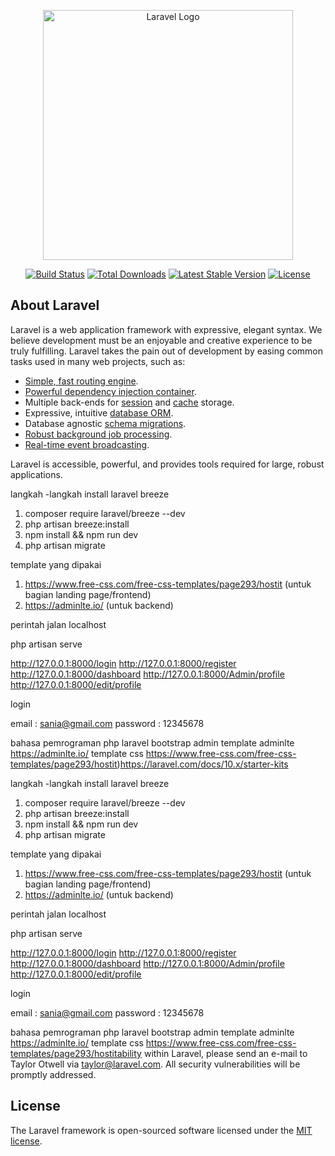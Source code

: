 <p align="center"><a href="https://laravel.com" target="_blank"><img src="https://raw.githubusercontent.com/laravel/art/master/logo-lockup/5%20SVG/2%20CMYK/1%20Full%20Color/laravel-logolockup-cmyk-red.svg" width="400" alt="Laravel Logo"></a></p>

<p align="center">
<a href="https://github.com/laravel/framework/actions"><img src="https://github.com/laravel/framework/workflows/tests/badge.svg" alt="Build Status"></a>
<a href="https://packagist.org/packages/laravel/framework"><img src="https://img.shields.io/packagist/dt/laravel/framework" alt="Total Downloads"></a>
<a href="https://packagist.org/packages/laravel/framework"><img src="https://img.shields.io/packagist/v/laravel/framework" alt="Latest Stable Version"></a>
<a href="https://packagist.org/packages/laravel/framework"><img src="https://img.shields.io/packagist/l/laravel/framework" alt="License"></a>
</p>

## About Laravel

Laravel is a web application framework with expressive, elegant syntax. We believe development must be an enjoyable and creative experience to be truly fulfilling. Laravel takes the pain out of development by easing common tasks used in many web projects, such as:

- [Simple, fast routing engine](https://laravel.com/docs/routing).
- [Powerful dependency injection container](https://laravel.com/docs/container).
- Multiple back-ends for [session](https://laravel.com/docs/session) and [cache](https://laravel.com/docs/cache) storage.
- Expressive, intuitive [database ORM](https://laravel.com/docs/eloquent).
- Database agnostic [schema migrations](https://laravel.com/docs/migrations).
- [Robust background job processing](https://laravel.com/docs/queues).
- [Real-time event broadcasting](https://laravel.com/docs/broadcasting).

Laravel is accessible, powerful, and provides tools required for large, robust applications.

langkah -langkah install laravel breeze

1. composer require laravel/breeze --dev
2. php artisan breeze:install
3. npm install && npm run dev
4. php artisan migrate

template yang dipakai 

1. https://www.free-css.com/free-css-templates/page293/hostit (untuk bagian landing page/frontend)
2. https://adminlte.io/ (untuk backend)

perintah jalan localhost

php artisan serve

http://127.0.0.1:8000/login
http://127.0.0.1:8000/register
http://127.0.0.1:8000/dashboard
http://127.0.0.1:8000/Admin/profile
http://127.0.0.1:8000/edit/profile

login

email : sania@gmail.com
password : 12345678

bahasa pemrograman php 
laravel 
bootstrap admin template adminlte https://adminlte.io/
template css https://www.free-css.com/free-css-templates/page293/hostit)https://laravel.com/docs/10.x/starter-kits

langkah -langkah install laravel breeze

1. composer require laravel/breeze --dev
2. php artisan breeze:install
3. npm install && npm run dev
4. php artisan migrate

template yang dipakai 

1. https://www.free-css.com/free-css-templates/page293/hostit (untuk bagian landing page/frontend)
2. https://adminlte.io/ (untuk backend)

perintah jalan localhost

php artisan serve

http://127.0.0.1:8000/login
http://127.0.0.1:8000/register
http://127.0.0.1:8000/dashboard
http://127.0.0.1:8000/Admin/profile
http://127.0.0.1:8000/edit/profile

login

email : sania@gmail.com
password : 12345678

bahasa pemrograman php 
laravel 
bootstrap admin template adminlte https://adminlte.io/
template css https://www.free-css.com/free-css-templates/page293/hostitability within Laravel, please send an e-mail to Taylor Otwell via [taylor@laravel.com](mailto:taylor@laravel.com). All security vulnerabilities will be promptly addressed.

## License

The Laravel framework is open-sourced software licensed under the [MIT license](https://opensource.org/licenses/MIT).
